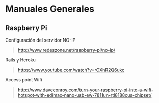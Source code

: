 Manuales Generales
====================

Raspberry Pi
---------------------

Configuración del servidor NO-IP

> http://www.redeszone.net/raspberry-pi/no-ip/


Rails y Heroku

> https://www.youtube.com/watch?v=rOXhR2Q6ukc

Access point Wifi

> http://www.daveconroy.com/turn-your-raspberry-pi-into-a-wifi-hotspot-with-edimax-nano-usb-ew-7811un-rtl8188cus-chipset/
